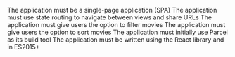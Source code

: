The application must be a single-page application (SPA)
The application must use state routing to navigate between views and share URLs
The application must give users the option to filter movies
The application must give users the option to sort movies
The application must initially use Parcel as its build tool
The application must be written using the React library and in ES2015+